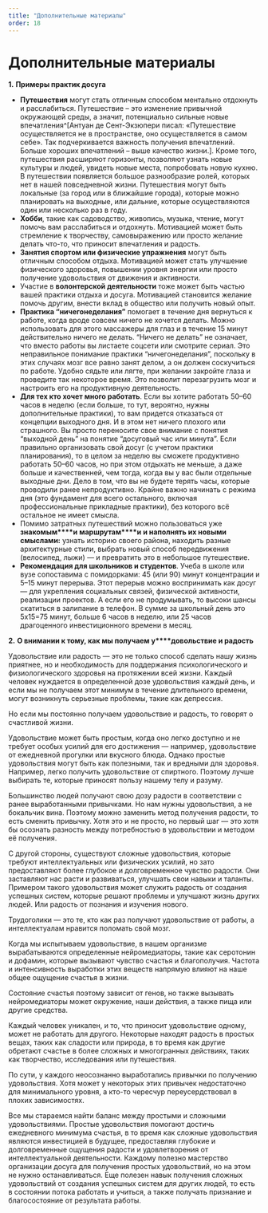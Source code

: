```yaml
---
title: "Дополнительные материалы"
order: 18
---
```


# Дополнительные материалы

**1.** **Примеры практик досуга**

* **Путешествия** могут стать отличным способом ментально отдохнуть и расслабиться. Путешествие – это изменение привычной окружающей среды, а значит, потенциально сильные новые впечатления^[Антуан де Сент-Экзюпери писал: «Путешествие осуществляется не в пространстве, оно осуществляется в самом себе». Так подчеркивается важность получения впечатлений. Больше хороших впечатлений – выше качество жизни.]. Кроме того, путешествия расширяют горизонты, позволяют узнать новые культуры и людей, увидеть новые места, попробовать новую кухню. В путешествии появляется большое разнообразие ролей, которых нет в нашей повседневной жизни. Путешествия могут быть локальные (за город или в ближайшие города), которые можно планировать на выходные, или дальние, которые осуществляются один или несколько раз в году.
* **Хобби**, такие как садоводство, живопись, музыка, чтение, могут помочь вам расслабиться и отдохнуть. Мотивацией может быть стремление к творчеству, самовыражению или просто желание делать что-то, что приносит впечатления и радость.
* **Занятия спортом или физические упражнения** могут быть отличным способом отдыха. Мотивацией может стать улучшение физического здоровья, повышении уровня энергии или просто получение удовольствия от движения и активности.
* Участие в **волонтерской деятельности** тоже может быть частью вашей практики отдыха и досуга. Мотивацией становится желание помочь другим, внести вклад в общество или получить новый опыт.
* **Практика “ничегонеделани****я****”** помогает в течение дня вернуться к работе, когда вроде совсем ничего не хочется делать. Можно использовать для этого массажеры для глаз и в течение 15 минут действительно ничего не делать. “Ничего не делать” не означает, что вместо работы вы листаете соцсети или смотрите сериал. Это неправильное понимание практики “ничегонеделания”, поскольку в этих случаях мозг все равно занят делом, а он должен соскучиться по работе. Удобно сядьте или лягте, при желании закройте глаза и проведите так некоторое время. Это позволит перезагрузить мозг и настроить его на продуктивную деятельность.
* **Для тех кто хочет много работать**. Если вы хотите работать 50–60 часов в неделю (если больше, то тут, вероятно, нужны дополнительные практики), то вам придется отказаться от концепции выходного дня. И в этом нет ничего плохого или страшного. Вы просто переносите свое внимание с понятия “выходной день” на понятие “досуговый час или минута”. Если правильно организовать свой досуг (с учетом практики планирования), то в целом за неделю вы сможете продуктивно работать 50–60 часов, но при этом отдыхать не меньше, а даже больше и качественней, чем тогда, когда вы у вас были отдельные выходные дни. Дело в том, что вы не будете терять часы, которые проводили ранее непродуктивно. Крайне важно начинать с режима дня (это фундамент для всего остального, включая профессиональные прикладные практики), без которого всё остальное не имеет смысла.
* Помимо затратных путешествий можно пользоваться уже **знакомым****и** **маршрутам****и** **и наполнять их новыми смыслами:** узнать историю своего района, находить разные архитектурные стили, выбрать новый способ передвижения (велосипед, лыжи) — и превратить это в небольшое путешествие.
* **Рекомендация для школьников и студентов**. Учеба в школе или вузе сопоставима с помидорками: 45 (или 90) минут концентрации и 5–15 минут перерыва. Этот перерыв можно воспринимать как досуг — для укрепления социальных связей, физической активности, реализации проектов. А если его не продумывать, то высоки шансы скатиться в залипание в телефон. В сумме за школьный день это 5х15=75 минут, больше 6 часов в неделю, или 25 часов драгоценного инвестиционного времени в месяц.

**2.** **О внимании к тому, как мы получаем у****довольствие и радость**

Удовольствие или радость — это не только способ сделать нашу жизнь приятнее, но и необходимость для поддержания психологического и физиологического здоровья на протяжении всей жизни. Каждый человек нуждается в определенной дозе удовольствия каждый день, и если мы не получаем этот минимум в течение длительного времени, могут возникнуть серьезные проблемы, такие как депрессия.

Но если мы постоянно получаем удовольствие и радость, то говорят о счастливой жизни.

Удовольствие может быть простым, когда оно легко доступно и не требует особых усилий для его достижения — например, удовольствие от ежедневной прогулки или вкусного блюда. Однако простые удовольствия могут быть как полезными, так и вредными для здоровья. Например, легко получить удовольствие от спиртного. Поэтому лучше выбирать те, которые приносят пользу нашему телу и разуму.

Большинство людей получают свою дозу радости в соответствии с ранее выработанными привычками. Но нам нужны удовольствия, а не бокальчик вина. Поэтому можно заменить метод получения радости, то есть сменить привычку. Хотя это и не просто, но первый шаг — это хотя бы осознать разность между потребностью в удовольствии и методом её получения.

С другой стороны, существуют сложные удовольствия, которые требуют интеллектуальных или физических усилий, но зато предоставляют более глубокое и долговременное чувство радости. Они заставляют нас расти и развиваться, улучшать свои навыки и таланты. Примером такого удовольствия может служить радость от создания успешных систем, которые решают проблемы и улучшают жизнь других людей. Или радость от познания и изучения нового.

Трудоголики — это те, кто как раз получают удовольствие от работы, а интеллектуалам нравится поломать свой мозг.

Когда мы испытываем удовольствие, в нашем организме вырабатываются определенные нейромедиаторы, такие как серотонин и дофамин, которые вызывают чувство счастья и благополучия. Частота и интенсивность выработки этих веществ напрямую влияют на наше общее ощущение счастья в жизни.

Состояние счастья поэтому зависит от генов, но также вызывать нейромедиаторы может окружение, наши действия, а также пища или другие средства.

Каждый человек уникален, и то, что приносит удовольствие одному, может не работать для другого. Некоторые находят радость в простых вещах, таких как сладости или природа, в то время как другие обретают счастье в более сложных и многогранных действиях, таких как творчество, исследования или путешествия.

По сути, у каждого неосознанно выработались привычки по получению удовольствия. Хотя может у некоторых этих привычек недостаточно для минимального уровня, а кто-то чересчур переусердствовал в плохих зависимостях.

Все мы стараемся найти баланс между простыми и сложными удовольствиями. Простые удовольствия помогают достичь ежедневного минимума счастья, в то время как сложные удовольствия являются инвестицией в будущее, предоставляя глубокие и долговременные ощущения радости и удовлетворения от интеллектуальной деятельности. Каждому полезно мастерство организации досуга для получения простых удовольствий, но на этом не нужно останавливаться. Еще полезен навык получения сложных удовольствий от создания успешных систем для других людей, то есть в состоянии потока работать и учиться, а также получать признание и благосостояние от результата работы.